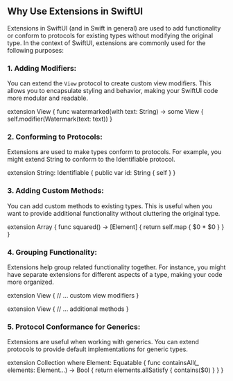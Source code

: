 ## Why Use Extensions in SwiftUI

Extensions in SwiftUI (and in Swift in general) are used to add functionality or conform to protocols for existing types without modifying the original type. In the context of SwiftUI, extensions are commonly used for the following purposes:

### 1. Adding Modifiers:

You can extend the `View` protocol to create custom view modifiers. This allows you to encapsulate styling and behavior, making your SwiftUI code more modular and readable.

extension View {
    func watermarked(with text: String) -> some View {
        self.modifier(Watermark(text: text))
    }


### 2. Conforming to Protocols:
Extensions are used to make types conform to protocols. For example, you might extend String to conform to the Identifiable protocol.

extension String: Identifiable {
    public var id: String { self }
}

### 3. Adding Custom Methods:
You can add custom methods to existing types. This is useful when you want to provide additional functionality without cluttering the original type.

extension Array {
    func squared() -> [Element] {
        return self.map { $0 * $0 }
    }
}

### 4. Grouping Functionality:
Extensions help group related functionality together. For instance, you might have separate extensions for different aspects of a type, making your code more organized.

extension View {
    // ... custom view modifiers
}

extension View {
    // ... additional methods
}

### 5. Protocol Conformance for Generics:
Extensions are useful when working with generics. You can extend protocols to provide default implementations for generic types.

extension Collection where Element: Equatable {
    func containsAll(_ elements: Element...) -> Bool {
        return elements.allSatisfy { contains($0) }
    }
}

